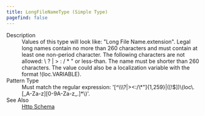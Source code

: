 ```yaml
---
title: LongFileNameType (Simple Type)
pagefind: false
---
```

<dl>
  <dt>Description</dt>
  <dd>Values of this type will look like: "Long File Name.extension".  Legal long names contain no more than 260 characters and must contain at least one non-period character.  The following characters are not allowed: \ ? | &gt; : / * " or less-than.  The name must be shorter than 260 characters.  The value could also be a localization variable with the format !(loc.VARIABLE).</dd>
  <dt>Pattern Type</dt>
  <dd>Must match the regular expression: '[^\\\?|&gt;&lt;:/\*"]{1,259}|([!$])\(loc\.[_A-Za-z][0-9A-Za-z_.]*\)'.</dd>
  <dt>See Also</dt>
  <dd>
    <a href="../">Http Schema</a>
  </dd>
</dl>

